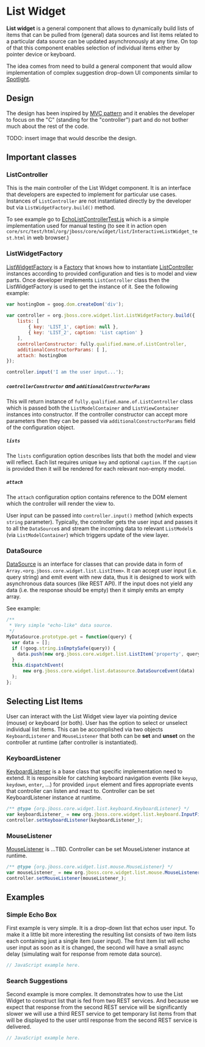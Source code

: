 # List Widget

**List widget** is a general component that allows to dynamically build lists of items that can be pulled from (general)
data sources and list items related to a particular data source can be updated asynchronously at any time.
On top of that this component enables selection of individual items either by pointer device or keyboard.

The idea comes from need to build a general component that would allow implementation of complex suggestion drop-down
UI components similar to [Spotlight][].

[Spotlight]: http://en.wikipedia.org/wiki/Spotlight_(software)

## Design

The design has been inspired by [MVC pattern] and it enables the developer to focus on the "C" (standing for the "controller")
part and do not bother much about the rest of the code.

[MVC pattern]: http://en.wikipedia.org/wiki/Model%E2%80%93view%E2%80%93controller

TODO: insert image that would describe the design.

## Important classes


### ListController

This is the main controller of the List Widget component. It is an interface that developers are expected to implement
for particular use cases. Instances of `ListController` are not instantiated directly by the developer but via
`ListWidgetFactory.build()` method.

To see example go to [EchoListControllerTest.js](EchoListControllerTest.js) which is a simple implementation used
for manual testing (to see it in action open `core/src/test/html/org/jboss/core/widget/list/InteractiveListWidget_test.html`
in web browser.)

### ListWidgetFactory

[ListWidgetFactory](ListWidgetFactory.js) is a [Factory][] that knows how to instantiate [ListController](ListController.js)
instances according to provided configuration and ties is to model and view parts. Once developer implements
`ListController` class then the ListWidgetFactory is used to get the instance of it. See the following example:

```javascript
var hostingDom = goog.dom.createDom('div');
    
var controller = org.jboss.core.widget.list.ListWidgetFactory.build({
    lists: [
        { key: 'LIST_1', caption: null },
        { key: 'LIST_2', caption: 'List caption' }
    ],
    controllerConstructor: fully.qualified.mane.of.ListController,
    additionalConstructorParams: [ ],
    attach: hostingDom
});

controller.input('I am the user input...');
```

##### `controllerConstructor` and `additionalConstructorParams`

This will return instance of `fully.qualified.mane.of.ListController` class which is passed both the `ListModelContainer`
and `ListViewContainer` instances into constructor. If the controller constructor can accept more parameters then
they can be passed via `additionalConstructorParams` field of the configuration object.

##### `lists`

The `lists` configuration option describes lists that both the model and view will reflect. Each list requires unique
`key` and optional `caption`. If the `caption` is provided then it will be rendered for each relevant non-empty model.

##### `attach`

The `attach` configuration option contains reference to the DOM element which the controller will render the view to.

User input can be passed into `controller.input()` method (which expects `string` parameter). Typically, the controller
gets the user input and passes it to all the `DataSource`s and stream the incoming data to relevant `ListModel`s
(via `ListModelContainer`) which triggers update of the view layer. 

[Factory]: http://en.wikipedia.org/wiki/Factory_(object-oriented_programming)

### DataSource

[DataSource](datasource/DataSource.js) is an interface for classes that can provide data in form of
`Array.<org.jboss.core.widget.list.ListItem>`. It can accept user input (i.e. query string) and emit event with new
data, thus it is designed to work with asynchronous data sources (like REST API). If the input does not yield
any data (i.e. the response should be empty) then it simply emits an empty array.

See example:

```javascript
/**
 * Very simple "echo-like" data source.
 */
MyDataSource.prototype.get = function(query) {
  var data = [];
  if (!goog.string.isEmptySafe(query)) {
    data.push(new org.jboss.core.widget.list.ListItem('property', query));
  }
  this.dispatchEvent(
      new org.jboss.core.widget.list.datasource.DataSourceEvent(data)
  );
};
```

## Selecting List Items

User can interact with the List Widget view layer via pointing device (mouse) or keyboard (or both). User has the option to
select or unselect individual list items. This can be accomplished via two objects `KeyboardListener` and `MouseListener`
that both can be **set** and **unset** on the controller at runtime (after controller is instantiated).

### KeyboardListener

[KeyboardListener](keyboard/KeyboardListener.js) is a base class that specific implementation need to extend. It is
responsible for catching keyboard navigation events (like `keyup`, `keydown`, `enter`, ...) for provided `input` element
and fires appropriate events that controller can listen and react to. Controller can be set KeyboardListener instance
at runtime.

```javascript
/** @type {org.jboss.core.widget.list.keyboard.KeyboardListener} */
var keyboardListener_ = new org.jboss.core.widget.list.keyboard.InputFieldKeyboardListener(inputField);
controller.setKeyboardListener(keyboardListener_);
```

### MouseListener

[MouseListener](mouse/MouseListener.js) is ...TBD. Controller can be set MouseListener instance at runtime.

```javascript
/** @type {org.jboss.core.widget.list.mouse.MouseListener} */
var mouseListener_ = new org.jboss.core.widget.list.mouse.MouseListener(hostingDom);
controller.setMouseListener(mouseListener_);
```

## Examples

### Simple Echo Box

First example is very simple. It is a drop-down list that echos user input. To make it a little bit more interesting
the resulting list consists of two item lists each containing just a single item (user input). The first item list
will echo user input as soon as it is changed, the second will have a small async delay (simulating wait for response
from remote data source).

```javascript
// JavaScript example here.
```

### Search Suggestions

Second example is more complex. It demonstrates how to use the List Widget to construct list that is fed from two
REST services. And because we expect that response from the second REST service will be significantly slower we will
use a third REST service to get temporary list items from that will be displayed to the user until response from the
second REST service is delivered.

```javascript
// JavaScript example here.
```

